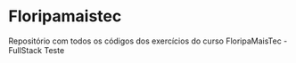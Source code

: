 # Floripamaistec
Repositório com todos os códigos dos exercícios do curso FloripaMaisTec - FullStack
Teste
